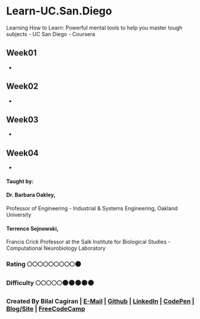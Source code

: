 # Learn-UC.San.Diego
Learning How to Learn: Powerful mental tools to help you master tough subjects - UC San Diego - Coursera

## Week01
* 


## Week02
*   

## Week03
* 

## Week04
* 

#### Taught by: 

#### Dr. Barbara Oakley, 
 Professor of Engineering - Industrial & Systems Engineering, Oakland University
#### Terrence Sejnowski, 
 Francis Crick Professor at the Salk Institute for Biological Studies - Computational Neurobiology Laboratory

### Rating :full_moon::full_moon::full_moon::full_moon::full_moon::full_moon::full_moon::full_moon::full_moon::new_moon:
### Difficulty :full_moon::full_moon::full_moon::full_moon::full_moon::new_moon::new_moon::new_moon::new_moon::new_moon:

### Created By Bilal Cagiran | [E-Mail](mailto:bcagiran@hotmail.com) | [Github](https://github.com/extwiii/) | [LinkedIn](https://linkedin.com/in/bilalcagiran) | [CodePen](http://codepen.io/extwiii/) | [Blog/Site](http://bilalcagiran.com) | [FreeCodeCamp](https://www.freecodecamp.com/extwiii) 

